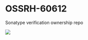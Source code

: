 # OSSRH-60612
Sonatype verification ownership repo 

![](https://badge-dx.herokuapp.com/yogonza524/roman-code/mutations)
